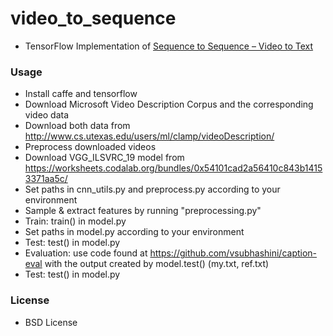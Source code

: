 # video_to_sequence
* TensorFlow Implementation of [Sequence to Sequence – Video to Text](http://arxiv.org/abs/1505.00487)

### Usage
* Install caffe and tensorflow
 * Download Microsoft Video Description Corpus and the corresponding video data
 * Download both data from http://www.cs.utexas.edu/users/ml/clamp/videoDescription/
* Preprocess downloaded videos
 * Download VGG_ILSVRC_19 model from https://worksheets.codalab.org/bundles/0x54101cad2a56410c843b14153371aa5c/
 * Set paths in cnn_utils.py and preprocess.py according to your environment
* Sample & extract features by running "preprocessing.py"
 * Train: train() in model.py
 * Set paths in model.py according to your environment
 * Test: test() in model.py
 * Evaluation: use code found at https://github.com/vsubhashini/caption-eval with the output created by model.test() (my.txt, ref.txt)
* Test: test() in model.py

### License
* BSD License
